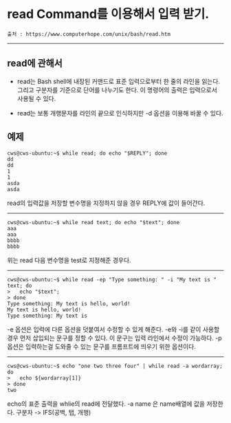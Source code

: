 # read Command를 이용해서 입력 받기.
`출처 : https://www.computerhope.com/unix/bash/read.htm`
***


## read에 관해서
* read는 Bash shell에 내장된 커맨드로 표준 입력으로부터 한 줄의 라인을 읽는다.
그리고 구분자를 기준으로 단어를 나누기도 한다. 이 명령어의 출력은 입력으로서 사용될 수 있다.

* read는 보통 개행문자를 라인의 끝으로 인식하지만 -d 옵션을 이용해 바꿀 수 있다.

  
 
## 예제

```
cws@cws-ubuntu:~$ while read; do echo "$REPLY"; done
dd
dd
1  
1
asda
asda
```
read의 입력값을 저장할 변수명을 지정하지 않을 경우 REPLY에 값이 들어간다.
***
```
cws@cws-ubuntu:~$ while read text; do echo "$text"; done
aaa
aaa
bbbb
bbbb
```
위는 read 다음 변수명을 test로 지정해준 경우다.
***
```
cws@cws-ubuntu:~$ while read -ep "Type something: " -i "My text is " text; do 
>   echo "$text";
> done
Type something: My text is hello, world!
My text is hello, world!
Type something: My text is 
```
-e 옵션은 입력에 다른 옵션을 덧붙여서 수정할 수 있게 해준다.
-e와 -i를 같이 사용할 경우 먼저 삽입되는 문구를 정할 수 있다. 이 문구는 입력 라인에서 수정이 가능하다.
-p 옵션은 입력하는걸 도와줄 수 있는 문구를 프롬프트에 띄우기 위한 옵션이다.

***

```
cws@cws-ubuntu:~$ echo "one two three four" | while read -a wordarray; do
>   echo ${wordarray[1]}
> done
two
```
echo의 표준 출력을 whlie의 read에 전달했다.
-a name 은 name배열에 값을 저장한다. 
구분자 -> IFS(공백, 탭, 개행)